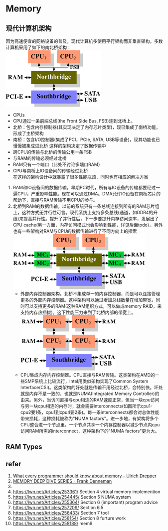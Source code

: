 # Memory
## 现代计算机架构
因为高速便宜的网络设备的普及，现代计算机多使用平行架构而非垂直架构。多数计算机采用了如下的南北桥架构：  
![Structure with Northbridge and Southbridge](pics/Structure_with_Northbridge_and_Southbridge.png)  
- CPUs
- CPU通过一条前端总线(the Front Side Bus, FSB)连到北桥上。
- 北桥：包含内存控制器(其实现决定了内存芯片类型)，现已集成了南桥功能，形成了主桥架构  
- 南桥：包含I/O控制器(集成了PCI，PCIe, SATA, USB等设备)，现其功能也已慢慢被集成进北桥
这样的架构决定了数据传输中
- 跨CPU的传输与北桥的传输公用一条FSB
- 与RAM的传输必须经过北桥
- RAM只有一个端口（此处不讨论多端口RAM）
- CPU与南桥上IO设备间的传输经过北桥  
在这样的架构设计中就暴露了很多性能瓶颈，同时也有相应的解决方案
1. RAM和IO设备间的数据传输。早期PC时代，所有与IO设备的传输都要经过一遍CPU，严重影响性能。现在可以通过DMA。DMA允许IO设备在南桥芯片的帮助下，直接与RAM传输不用CPU的参与。
2. 北桥到RAM的数据传输。以前的系统只有一条总线连接到所有的RAM芯片组上，这种方式无并行性可言。现代系统上支持多条总线(通道，如DDR4的升级)来提高并行性。提升了并行性后，下一步要提升内存访问速率，发展出了CPU cache(另一方面，内存访问模式也会影响到性能，详见后面todo）。另外也有一些架构对RAM与CPU的数据传输进行了不同方向上的探索  
![外部内存控制架构](pics/Northbridge_with_External_Controllers.png)
   - 外部内存控制器架构。北桥不集成单一的内存控制器，而是可以连接管理更多的外部内存控制器。这种架构可以通过增加总线数量在增加带宽，同时可以支持更多的RAM(这种RAM组织方式，可以做成memory RAID，来支持内存热插拔)。这下性能压力来到了北桥内部的带宽上。
![CPU集成内存控制器](pics/Integrated_Memory_Controller.png)
   - CPU集成内存内存控制器。CPU直接与RAM传输。这类架构在AMD的一些SMP系统上比较流行，Intel用类似架构实现了Common System Interface(CSI)。这类架构的好处就是传输不用经过北桥，会特别快。坏处就是内存不是一致的，也就是NUMA(Integrated Memory Controller)的由来。另外，当访问直接与cpu相连的RAM速度正常，但当一块cpu访问与另一块cpu相连的内存时，就会需要interconnects(如图所示cpu1-cpu2要1条，cpu1到cpu4要2条)。每一条interconnects都会对总体性能带来损耗，这种损耗被称为"NUMA factors"。进一步地，有架构将多个CPU整合进一个节点里，一个节点共享一个内存控制器以减少节点内cpu访问RAM所需的interconnect，这种架构下的"NUMA factors"更为大。
## RAM Types
## refer
1. [What every programmer should know about memory - Ulrich Drepper](https://lwn.net/Articles/250967/)
2. [MEMORY DEEP DIVE SERIES - Frank Denneman](https://frankdenneman.nl/2015/02/18/memory-configuration-scalability-blog-series/)
3. 
4. https://lwn.net/Articles/253361/ Section 4 virtual memory implemention
5. https://lwn.net/Articles/254445/ Section 5 NUMA system
6. https://lwn.net/Articles/255364/ Section 6 (important) program advice
7. https://lwn.net/Articles/257209/ Section 6.5 
8. https://lwn.net/Articles/256433/ Section 7 tool
9.  https://lwn.net/Articles/258154/ Section 8 furture work
10. https://lwn.net/Articles/258188/ mem9